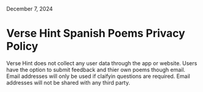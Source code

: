 December 7, 2024

# Verse Hint Spanish Poems Privacy Policy
Verse Hint does not collect any user data through the app or website.
Users have the option to submit feedback and thier own poems though email.  Email addresses will only be used if claifyin questions are required.  Email addresses will not be shared with any third party.

